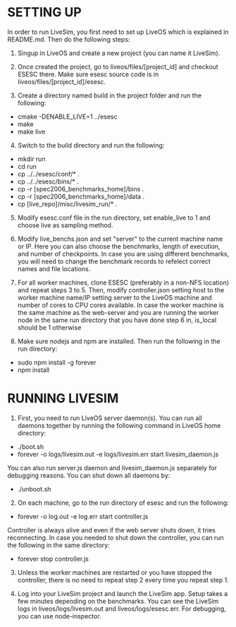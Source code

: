 SETTING UP
=============
In order to run LiveSim, you first need to set up LiveOS which is explained in 
README.md. Then do the following steps:

1. Singup in LiveOS and create a new project (you can name it LiveSim).

2. Once created the project, go to liveos/files/[project_id] and checkout
ESESC there. Make sure esesc source code is in liveos/files/[project_id]/esesc.

3. Create a directory named build in the project folder and run the following:
* cmake -DENABLE_LIVE=1 ../esesc
* make
* make live

4. Switch to the build directory and run the following:
* mkdir run
* cd run
* cp ../../esesc/conf/* .
* cp ../../esesc/bins/* .
* cp -r [spec2006_benchmarks_home]/bins .
* cp -r [spec2006_benchmarks_home]/data .
* cp [live_repo]/misc/livesim_run/* .

5. Modify esesc.conf file in the run directory, set enable_live to 1 and choose
live as sampling method.

6. Modify live_benchs.json and set "server" to the current machine name or IP. Here
you can also choose the benchmarks, length of execution, and number of checkpoints. In case
you are using different benchmarks, you will need to change the benchmark records to refelect
correct names and file locations.

7. For all worker machines, clone ESESC (preferably in a non-NFS location) and repeat
steps 3 to 5. Then, modify controller.json setting host to the worker machine name/IP
setting server to the LiveOS machine and number of cores to CPU cores available. In case
the worker machine is the same machine as the web-server and you are running the worker
node in the same run directory that you have done step 6 in, is_local should be 1 otherwise
0. Make sure nodejs and npm are installed. Then run the following in the run directory:
* sudo npm install -g forever
* npm install

RUNNING LIVESIM
===============
1. First, you need to run LiveOS server daemon(s). You can run all daemons together by running
the following command in LiveOS home directory:
* ./boot.sh
* forever -o logs/livesim.out -e logs/livesim.err start livesim_daemon.js

You can also run server.js daemon and livesim_daemon.js separately for debugging reasons. You
can shut down all daemons by:
* ./unboot.sh

2. On each machine, go to the run directory of esesc and run the following:
* forever -o log.out -e log.err start controller.js

Controller is always alive and even if the web server shuts down, it tries reconnecting. In
case you needed to shut down the controller, you can run the following in the same directory:
* forever stop controller.js

3. Unless the worker machines are restarted or you have stopped the controller, there is no
need to repeat step 2 every time you repeat step 1.

4. Log into your LiveSim project and launch the LiveSim app. Setup takes a few minutes
depending on the benchmarks. You can see the LiveSim logs in liveos/logs/livesim.out and
liveos/logs/esesc.err. For debugging, you can use node-inspector.
